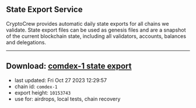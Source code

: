 ## State Export Service
CryptoCrew provides automatic daily state exports for all chains we validate. State export files can be used as genesis files and are a snapshot of the current blockchain state, including all validators, accounts, balances and delegations.

---
**Download: [comdex-1 state export](https://dl.ccvalidators.com/SERVICE/comdex/comdex-1_export_10153743.json)**
---

- last updated: Fri Oct 27 2023 12:29:57
- chain id: `comdex-1`
- export height: `10153743`
- use for: airdrops, local tests, chain recovery
